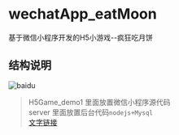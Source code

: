 # wechatApp_eatMoon
基于微信小程序开发的H5小游戏--疯狂吃月饼
## 结构说明
![baidu](https://raw.githubusercontent.com/songsunny00/wechatApp_eatMoon/master/READMEImg/pic1.png)  
> H5Game_demo1 里面放置微信小程序源代码 </br>
> server 里面放置后台代码`nodejs+Mysql`  
> [文字链接](https://github.com/sindresorhus/gulp-autoprefixer '悬停显示')
